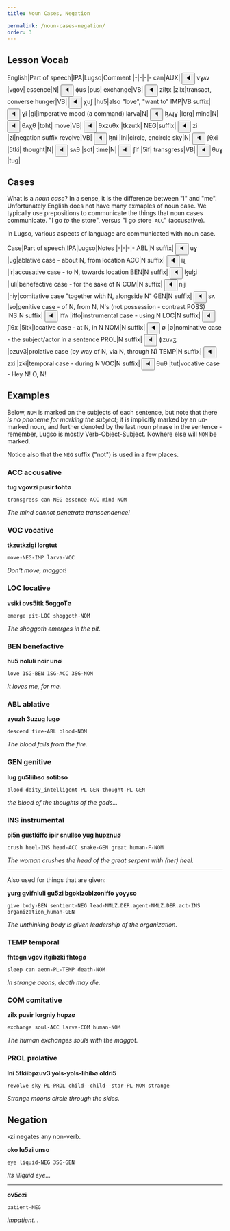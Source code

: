 ```yaml
---
title: Noun Cases, Negation

permalink: /noun-cases-negation/
order: 3
---
```


## Lesson Vocab

English|Part of speech|IPA|Lugso|Comment
|-|-|-|-
can|AUX|<span class='spoken'> 
    <button class='speak' type='button' data-ipa='vɣʌv'>🔈</button>
    <span class='ipa'>vɣʌv</span>
</span>|vgov|
essence|N|<span class='spoken'> 
    <button class='speak' type='button' data-ipa='ɸus'>🔈</button>
    <span class='ipa'>ɸus</span>
</span>|pus|
exchange|VB|<span class='spoken'> 
    <button class='speak' type='button' data-ipa='ziɮx'>🔈</button>
    <span class='ipa'>ziɮx</span>
</span>|zilx|transact, converse
hunger|VB|<span class='spoken'> 
    <button class='speak' type='button' data-ipa='χuʃ'>🔈</button>
    <span class='ipa'>χuʃ</span>
</span>|hu5|also "love", "want to"
IMP|VB suffix|<span class='spoken'> 
    <button class='speak' type='button' data-ipa='ɣi'>🔈</button>
    <span class='ipa'>ɣi</span>
</span>|gi|imperative mood (a command)
larva|N|<span class='spoken'> 
    <button class='speak' type='button' data-ipa='ɮʌɻɣ'>🔈</button>
    <span class='ipa'>ɮʌɻɣ</span>
</span>|lorg|
mind|N|<span class='spoken'> 
    <button class='speak' type='button' data-ipa='θʌχθ'>🔈</button>
    <span class='ipa'>θʌχθ</span>
</span>|toht|
move|VB|<span class='spoken'> 
    <button class='speak' type='button' data-ipa='θxzuθx'>🔈</button>
    <span class='ipa'>θxzuθx</span>
</span>|tkzutk|
NEG|suffix|<span class='spoken'> 
    <button class='speak' type='button' data-ipa='zi'>🔈</button>
    <span class='ipa'>zi</span>
</span>|zi|negation suffix
revolve|VB|<span class='spoken'> 
    <button class='speak' type='button' data-ipa='ɮni'>🔈</button>
    <span class='ipa'>ɮni</span>
</span>|lni|circle, encircle
sky|N|<span class='spoken'> 
    <button class='speak' type='button' data-ipa='ʃθxi'>🔈</button>
    <span class='ipa'>ʃθxi</span>
</span>|5tki|
thought|N|<span class='spoken'> 
    <button class='speak' type='button' data-ipa='sʌθ'>🔈</button>
    <span class='ipa'>sʌθ</span>
</span>|sot|
time|N|<span class='spoken'> 
    <button class='speak' type='button' data-ipa='ʃif'>🔈</button>
    <span class='ipa'>ʃif</span>
</span>|5if|
transgress|VB|<span class='spoken'> 
    <button class='speak' type='button' data-ipa='θuɣ'>🔈</button>
    <span class='ipa'>θuɣ</span>
</span>|tug|

## Cases

What is a _noun case_? In a sense, it is the difference between "I" and "me". Unfortunately English does not have many exmaples of noun case. We typically use prepositions to communicate the things that noun cases communicate. "I go _to_ the store", versus "I go store`-ACC`" (accusative).

In Lugso, various aspects of language are communicated with noun case.

Case|Part of speech|IPA|Lugso|Notes
|-|-|-|-
ABL|N suffix|<span class='spoken'> 
    <button class='speak' type='button' data-ipa='uɣ'>🔈</button>
    <span class='ipa'>uɣ</span>
</span>|ug|ablative case - about N, from location
ACC|N suffix|<span class='spoken'> 
    <button class='speak' type='button' data-ipa='iɻ'>🔈</button>
    <span class='ipa'>iɻ</span>
</span>|ir|accusative case - to N, towards location
BEN|N suffix|<span class='spoken'> 
    <button class='speak' type='button' data-ipa='ɮuɮi'>🔈</button>
    <span class='ipa'>ɮuɮi</span>
</span>|luli|benefactive case - for the sake of N
COM|N suffix|<span class='spoken'> 
    <button class='speak' type='button' data-ipa='nij'>🔈</button>
    <span class='ipa'>nij</span>
</span>|niy|comitative case "together with N, alongside N"
GEN|N suffix|<span class='spoken'> 
    <button class='speak' type='button' data-ipa='sʌ'>🔈</button>
    <span class='ipa'>sʌ</span>
</span>|so|genitive case - of N, from N, N's (not possession - contrast POSS)
INS|N suffix|<span class='spoken'> 
    <button class='speak' type='button' data-ipa='iffʌ'>🔈</button>
    <span class='ipa'>iffʌ</span>
</span>|iffo|instrumental case - using N
LOC|N suffix|<span class='spoken'> 
    <button class='speak' type='button' data-ipa='ʃiθx'>🔈</button>
    <span class='ipa'>ʃiθx</span>
</span>|5itk|locative case - at N, in N
NOM|N suffix|<span class='spoken'> 
    <button class='speak' type='button' data-ipa='∅'>🔈</button>
    <span class='ipa'>∅</span>
</span>|∅|nominative case - the subject/actor in a sentence
PROL|N suffix|<span class='spoken'> 
    <button class='speak' type='button' data-ipa='ɸzuvʒ'>🔈</button>
    <span class='ipa'>ɸzuvʒ</span>
</span>|pzuv3|prolative case (by way of N, via N, through N)
TEMP|N suffix|<span class='spoken'> 
    <button class='speak' type='button' data-ipa='zxi'>🔈</button>
    <span class='ipa'>zxi</span>
</span>|zki|temporal case - during N
VOC|N suffix|<span class='spoken'> 
    <button class='speak' type='button' data-ipa='θuθ'>🔈</button>
    <span class='ipa'>θuθ</span>
</span>|tut|vocative case - Hey N! O, N!

## Examples

Below, `NOM` is marked on the subjects of each sentence, but note that there _is no phoneme for marking the subject_; it is implicitly marked by an _un_-marked noun, and further denoted by the last noun phrase in the sentence - remember, Lugso is mostly Verb-Object-Subject. Nowhere else will `NOM` be marked.

Notice also that the `NEG` suffix ("not") is used in a few places.

### ACC accusative

**tug vgovzi pusir toht∅**

`transgress can-NEG essence-ACC mind-NOM`

_The mind cannot penetrate transcendence!_

### VOC vocative

**tkzutkzigi lorgtut**

`move-NEG-IMP larva-VOC`

_Don't move, maggot!_

### LOC locative

**vsiki ovs5itk 5oggoT∅**

`emerge pit-LOC shoggoth-NOM`

_The shoggoth emerges in the pit._

### BEN benefactive

**hu5 noluli noir un∅**

`love 1SG-BEN 1SG-ACC 3SG-NOM`

_It loves me, for me._

### ABL ablative

**zyuzh 3uzug lug∅**

`descend fire-ABL blood-NOM`

_The blood falls from the fire._

### GEN genitive

**lug gu5liibso sotibso**

`blood deity_intelligent-PL-GEN thought-PL-GEN`

_the blood of the thoughts of the gods..._

### INS instrumental

**pi5n gustkiffo ipir snullso yug hupznu∅**

`crush heel-INS head-ACC snake-GEN great human-F-NOM`

_The woman crushes the head of the great serpent with (her) heel._

---

Also used for things that are given:

**yurg gvifnluli gu5zi bgoklzoblzoniffo yoyyso**

`give body-BEN sentient-NEG lead-NMLZ.DER.agent-NMLZ.DER.act-INS organization_human-GEN`

_The unthinking body is given leadership of the organization._

### TEMP temporal

**fhtogn vgov itgibzki fhtog∅**

`sleep can aeon-PL-TEMP death-NOM`

_In strange aeons, death may die._

### COM comitative

**zilx pusir lorgniy hupz∅**

`exchange soul-ACC larva-COM human-NOM`

_The human exchanges souls with the maggot._

### PROL prolative

**lni 5tkiibpzuv3 yols-yols-lihib∅ oldri5**

`revolve sky-PL-PROL child--child--star-PL-NOM strange`

_Strange moons circle through the skies._

## Negation

**-zi** negates any non-verb.

**oko lu5zi unso**

`eye liquid-NEG 3SG-GEN`

_Its illiquid eye..._

---

**ov5ozi**

`patient-NEG`

_impatient..._
